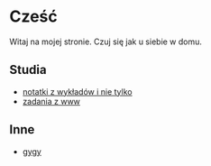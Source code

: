 # Cześć

Witaj na mojej stronie. Czuj się jak u siebie w domu.

## Studia

- [notatki z wykładów i nie tylko](https://drive.google.com/drive/folders/1rguHKKo2HQj_TZAsDow71bfEYhfNYMvP?hl=pl)
- [zadania z www](https://bartekrozenberg.github.io/BartekRozenberg.io/www)

## Inne

- [gygy](https://bartekrozenberg.github.io/BartekRozenberg.io/gygy)